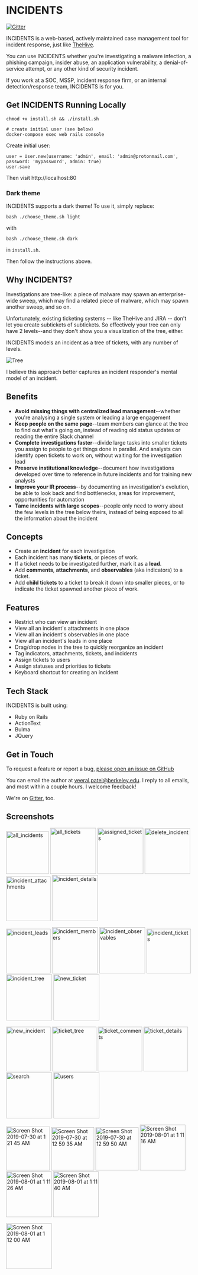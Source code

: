 # INCIDENTS

[![Gitter](https://badges.gitter.im/incidents-oss/community.svg)](https://gitter.im/incidents-oss/community?utm_source=badge&utm_medium=badge&utm_campaign=pr-badge)

INCIDENTS is a web-based, actively maintained case management tool for incident response, just like
[TheHive](https://thehive-project.org).

You can use INCIDENTS whether you're investigating a malware infection, a
phishing campaign, insider abuse, an application vulnerability, a
denial-of-service attempt, or any other kind of security incident.

If you work at a SOC, MSSP, incident response firm, or an internal
detection/response team, INCIDENTS is for you.

## Get INCIDENTS Running Locally

```
chmod +x install.sh && ./install.sh

# create initial user (see below)
docker-compose exec web rails console
```

Create initial user:

```
user = User.new(username: 'admin', email: 'admin@protonmail.com', password: 'mypassword', admin: true)
user.save
```

Then visit http://localhost:80

### Dark theme

INCIDENTS supports a dark theme! To use it, simply replace:

```
bash ./choose_theme.sh light
```

with

```
bash ./choose_theme.sh dark
```

in `install.sh`.

Then follow the instructions above.

## Why INCIDENTS?

Investigations are tree-like: a piece of malware may spawn an enterprise-wide sweep, which may find a related piece of malware, which may spawn
another sweep, and so on.

Unfortunately, existing ticketing systems -- like TheHive and JIRA -- don't let you create subtickets of subtickets. So effectively your
tree can only have 2 levels--and they don't show you a visualization of the tree, either.

INCIDENTS models an incident as a tree of tickets, with any number of levels.

![Tree](https://user-images.githubusercontent.com/12554095/62274952-b8c83a00-b3f5-11e9-8066-b864883b1979.png)

I believe this approach better captures an incident responder's mental model of
an incident.

## Benefits

- **Avoid missing things with centralized lead management**--whether you're analysing a single system or leading a large engagement
- **Keep people on the same page**--team members can glance at the tree to find out what's going on, instead of reading old status updates or reading the entire Slack channel
- **Complete investigations faster**--divide large tasks into smaller tickets you assign to people to get things done in parallel. And analysts can identify open tickets to work on, without waiting for the investigation lead
- **Preserve institutional knowledge**--document how investigations developed over time to reference in future incidents and for training new analysts
- **Improve your IR process**--by documenting an investigation's evolution, be able to look back and find bottlenecks, areas for improvement, opportunities for automation
- **Tame incidents with large scopes**--people only need to worry about the few levels in the tree below theirs, instead of being exposed to all the information about the incident

## Concepts

- Create an **incident** for each investigation
- Each incident has many **tickets**, or pieces of work.
- If a ticket needs to be investigated further, mark it as a **lead**.
- Add **comments**, **attachments**, and **observables** (aka indicators) to a ticket.
- Add **child tickets** to a ticket to break it down into smaller pieces, or to indicate the ticket spawned another piece of work.

## Features

- Restrict who can view an incident
- View all an incident's attachments in one place
- View all an incident's observables in one place
- View all an incident's leads in one place
- Drag/drop nodes in the tree to quickly reorganize an incident
- Tag indicators, attachments, tickets, and incidents
- Assign tickets to users
- Assign statuses and priorities to tickets
- Keyboard shortcut for creating an incident

## Tech Stack

INCIDENTS is built using:

- Ruby on Rails
- ActionText
- Bulma
- JQuery

## Get in Touch

To request a feature or report a bug, [please open an issue on GitHub](https://github.com/veeral-patel/incidents/issues)

You can email the author at [veeral.patel@berkeley.edu](mailto:veeral.patel@berkeley.edu). I reply to all emails, and most within a couple hours. I welcome feedback!

We're on [Gitter](https://gitter.im/incidents-oss/community), too.

## Screenshots

<p>
<img width="115" alt="all_incidents" src="https://user-images.githubusercontent.com/12554095/62274941-b7970d00-b3f5-11e9-85dd-a0ec255e938b.png">
<img width="124" alt="all_tickets" src="https://user-images.githubusercontent.com/12554095/62274942-b7970d00-b3f5-11e9-93d6-f8863aead33c.png">
<img width="124" alt="assigned_tickets" src="https://user-images.githubusercontent.com/12554095/62274944-b82fa380-b3f5-11e9-9c2c-02287c6c1dee.png">
<img width="123" alt="delete_incident" src="https://user-images.githubusercontent.com/12554095/62274945-b82fa380-b3f5-11e9-9eb4-b54059ac6dfb.png">
<img width="120" alt="incident_attachments" src="https://user-images.githubusercontent.com/12554095/62274946-b82fa380-b3f5-11e9-9428-3eca7f36f37d.png">
<img width="124" alt="incident_details" src="https://user-images.githubusercontent.com/12554095/62274947-b82fa380-b3f5-11e9-8c1a-446e91d6908f.png">
</p>
<p>
<img width="120" alt="incident_leads" src="https://user-images.githubusercontent.com/12554095/62274948-b82fa380-b3f5-11e9-9cba-56a90530a523.png">
<img width="124" alt="incident_members" src="https://user-images.githubusercontent.com/12554095/62274949-b8c83a00-b3f5-11e9-82ee-89ae29775bb7.png">
<img width="124" alt="incident_observables" src="https://user-images.githubusercontent.com/12554095/62274950-b8c83a00-b3f5-11e9-9f99-4f9a5b7701a5.png">
<img width="120" alt="incident_tickets" src="https://user-images.githubusercontent.com/12554095/62274951-b8c83a00-b3f5-11e9-9fbc-4cdc04feea01.png">
<img width="124" alt="incident_tree" src="https://user-images.githubusercontent.com/12554095/62274952-b8c83a00-b3f5-11e9-8066-b864883b1979.png">
<img width="124" alt="new_ticket" src="https://user-images.githubusercontent.com/12554095/62274953-b8c83a00-b3f5-11e9-94be-d1442bc1e7e4.png">
</p>
<p>
<img width="120" alt="new_incident" src="https://user-images.githubusercontent.com/12554095/62274954-b8c83a00-b3f5-11e9-8868-30dedbfdc9f4.png">
<img width="120" alt="ticket_tree" src="https://user-images.githubusercontent.com/12554095/62274955-b960d080-b3f5-11e9-9d20-e7c536935e84.png">
<img width="120" alt="ticket_comments" src="https://user-images.githubusercontent.com/12554095/62274956-b960d080-b3f5-11e9-935e-e726d0ff53dc.png">
<img width="120" alt="ticket_details" src="https://user-images.githubusercontent.com/12554095/62274957-b960d080-b3f5-11e9-94e5-d88bc3fd9191.png">
<img width="124" alt="search" src="https://user-images.githubusercontent.com/12554095/62274959-b960d080-b3f5-11e9-8cc3-2a414a5fff42.png">
<img width="124" alt="users" src="https://user-images.githubusercontent.com/12554095/62274960-b960d080-b3f5-11e9-81cf-d986344332e6.png">
</p>
<p>
<img width="118" alt="Screen Shot 2019-07-30 at 1 21 45 AM" src="https://user-images.githubusercontent.com/12554095/62276698-7b65ab80-b3f9-11e9-88b0-f6581d413dca.png">
<img width="116" alt="Screen Shot 2019-07-30 at 12 59 35 AM" src="https://user-images.githubusercontent.com/12554095/62276699-7b65ab80-b3f9-11e9-9c55-f14052b01130.png">
<img width="116" alt="Screen Shot 2019-07-30 at 12 59 50 AM" src="https://user-images.githubusercontent.com/12554095/62276700-7bfe4200-b3f9-11e9-967f-c5c9469a1f7f.png">
<img width="123" alt="Screen Shot 2019-08-01 at 1 11 16 AM" src="https://user-images.githubusercontent.com/12554095/62276701-7bfe4200-b3f9-11e9-85dc-85cd7cf18fe4.png">
<img width="123" alt="Screen Shot 2019-08-01 at 1 11 26 AM" src="https://user-images.githubusercontent.com/12554095/62276702-7bfe4200-b3f9-11e9-9b16-1685fbb85f29.png">
<img width="123" alt="Screen Shot 2019-08-01 at 1 11 40 AM" src="https://user-images.githubusercontent.com/12554095/62276703-7bfe4200-b3f9-11e9-8146-ae0d4e7aae72.png">
</p>
<p>
<img width="123" alt="Screen Shot 2019-08-01 at 1 12 00 AM" src="https://user-images.githubusercontent.com/12554095/62276704-7bfe4200-b3f9-11e9-8ddc-d445c289461b.png">
</p>
